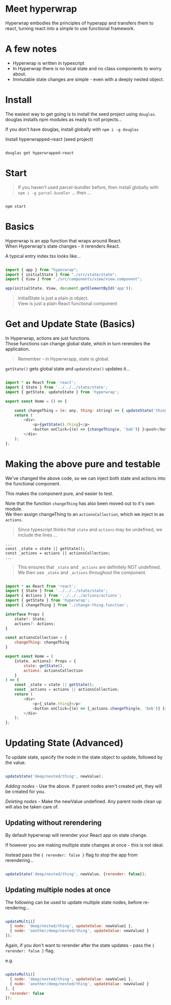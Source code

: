 # Meet hyperwrap

Hyperwrap embodies the principles of hyperapp and transfers them to react, turning react into a simple to use functional framework.

# A few notes

- Hyperwrap is written in typescript
- In Hyperwrap there is no local state and no class components to worry about.
- Immutable state changes are simple - even with a deeply nested object.

# Install

The easiest way to get going is to install the seed project using `douglas`.  
douglas installs npm modules as ready to roll projects...

If you don't have douglas, install globally with `npm i -g douglas`

Install hyperwrapped-react (seed project)

```

douglas get hyperwrapped-react

```

# Start

> If you haven't used parcel-bundler before, then install globally with `npm i -g parcel-bundler` ... then ...

```

npm start

```

# Basics

Hyperwrap is an app function that wraps around React.  
When Hyperwrap's state changes - it rerenders React.

A typical entry index.tsx looks like...

```javascript

import { app } from "hyperwrap";
import { initialState } from "./src/state/state";
import { View } from "./src/components/view/view.component";

app(initialState, View, document.getElementById('app'));

```

> initialState is just a plain js object.  
> View is just a plain React functional component

# Get and Update State (Basics)

In Hyperwrap, actions are just functions.  
Those functions can change global state, which in turn rerenders the application.

> Remember - in Hyperwrapp, state is global.

`getState()` gets global state and `updateState()` updates it...

```javascript

import * as React from 'react';
import { State } from '../../../state/state';
import { getState, updateState } from 'hyperwrap';

export const Home = () => {

    const changeThing = (e: any, thing: string) => { updateState('thing', thing); };
    return (
        <div>
            <p>{getState().thing}</p>
            <button onClick={(e) => {changeThing(e, 'bob')} }>push</button>
        </div>
    );
};

```

# Making the above pure and testable

We've changed the above code, so we can inject both state and actions into the functional component.

This makes the component pure, and easier to test.

Note that the function `changeThing` has also been moved out to it's own module.  
We then assign changeThing to an `actionsCollection`, which we inject in as `actions`.

> Since typescript thinks that `state` and `actions` may be undefined, we include the lines ...
```
...
const _state = state || getState();
const _actions = actions || actionsCollection;
...
```
> This ensures that `_state` and `_actions` are definitely NOT undefined.  
> We then use `_state` and `_actions` throughout the component.

```javascript

import * as React from 'react';
import { State } from '../../../state/state';
import { Actions } from '../../../actions/actions';
import { getState } from 'hyperwrap';
import { changeThing } from './change-thing.function';

interface Props {
    state?: State;
    actions?: Actions;
}

const actionsCollection = {
    changeThing: changeThing
}

export const Home = (
    {state, actions}: Props = {
        state: getState(),
        actions: actionsCollection
    }
) => {
    const _state = state || getState();
    const _actions = actions || actionsCollection;
    return (
        <div>
            <p>{_state.thing}</p>
            <button onClick={(e) => {_actions.changeThing(e, 'bob')} }>push</button>
        </div>
    );
};

```

# Updating State (Advanced)

To update state, specify the node in the state object to update, followed by the value.

```javascript

updateState('deep/nested/thing', newValue);

```

*Adding nodes* - Use the above. If parent nodes aren't created yet, they will be created for you.

*Deleting nodes* - Make the newValue undefined. Any parent node clean up will also be taken care of.

## Updating without rerendering

By default hyperwrap will rerender your React app on state change.

If however you are making multiple state changes at once - this is not ideal.

Instead pass the  `{ rerender: false }` flag to stop the app from rerendering...

```javascript

updateState('deep/nested/thing', newValue, {rerender: false});

```

## Updating multiple nodes at once

The following can be used to update multiple state nodes, before re-rendering...

```javascript

updateMulti([
  { node: 'deep/nested/thing', updateValue: newValue1 },
  { node: 'another/deep/nested/thing', updateValue: newValue2 }
]);

```
Again, if you don't want to rerender after the state updates - pass the `{ rerender: false }` flag.

e.g.

```javascript

updateMulti([
  { node: 'deep/nested/thing', updateValue: newValue1 },
  { node: 'another/deep/nested/thing', updateValue: newValue2 }
], {
  rerender: false
});

```